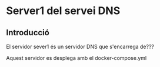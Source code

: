# Server1 del servei DNS

## Introducció

El servidor sever1 és un servidor DNS que s'encarrega de???


Aquest servidor es desplega amb el docker-compose.yml